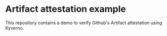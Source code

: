 # Artifact attestation example

This repository contains a demo to verify Github's Artifact attestation using Kyverno.

